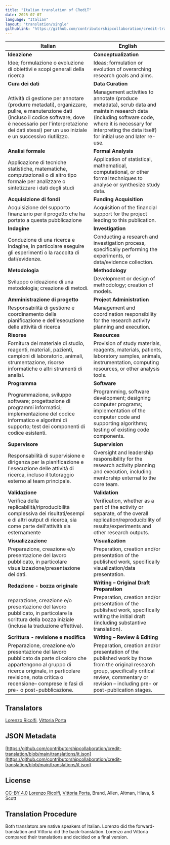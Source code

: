 ```yaml
---
title: "Italian translation of CRediT"
date: 2025-07-07
language: "Italian"
layout: "translation/single"
githublink: "https://github.com/contributorshipcollaboration/credit-translation/blob/main/translations/it.json"
---
```


| Italian | English |
| --- | --- |
| **Ideazione** | **Conceptualization** |
| Idee; formulazione o evoluzione di obiettivi e scopi generali della ricerca | Ideas; formulation or evolution of overarching research goals and aims. |
| **Cura dei dati** | **Data Curation** |
| Attività di gestione per annotare (produrre metadati), organizzare, pulire, e manutenzione dati (incluso il codice software, dove è necessario per l'interpretazione dei dati stessi) per un uso iniziale e un successivo riutilizzo. | Management activities to annotate (produce metadata), scrub data and maintain research data (including software code, where it is necessary for interpreting the data itself) for initial use and later re-use. |
| **Analisi formale** | **Formal Analysis** |
| Applicazione di tecniche statistiche, matematiche, computazionali o di altro tipo formale per analizzare o sintetizzare i dati degli studi | Application of statistical, mathematical, computational, or other formal techniques to analyse or synthesize study data. |
| **Acquisizione di fondi** | **Funding Acquisition** |
| Acquisizione del supporto finanziario per il progetto che ha portato a questa pubblicazione | Acquisition of the financial support for the project leading to this publication. |
| **Indagine** | **Investigation** |
| Conduzione di una ricerca e indagine, in particolare eseguire gli esperimenti o la raccolta di dati/evidenze. | Conducting a research and investigation process, specifically performing the experiments, or data/evidence collection. |
| **Metodologia** | **Methodology** |
| Sviluppo o ideazione di una metodologia; creazione di metodi. | Development or design of methodology; creation of models. |
| **Amministrazione di progetto** | **Project Administration** |
| Responsabilità di gestione e coordinamento della pianificazione e dell'esecuzione delle attività di ricerca | Management and coordination responsibility for the research activity planning and execution. |
| **Risorse** | **Resources** |
| Fornitura del materiale di studio, reagenti, materiali, pazienti, campioni di laboratorio, animali, strumentazione, risorse informatiche o altri strumenti di analisi. | Provision of study materials, reagents, materials, patients, laboratory samples, animals, instrumentation, computing resources, or other analysis tools. |
| **Programma** | **Software** |
| Programmazione, sviluppo software; progettazione di programmi informatici; implementazione del codice informatico e algoritmi di supporto; test dei componenti di codice esistenti. | Programming, software development; designing computer programs; implementation of the computer code and supporting algorithms; testing of existing code components. |
| **Supervisore** | **Supervision** |
| Responsabilità di supervisione e dirigenza per la pianificazione e l'esecuzione delle attività di ricerca, incluso il tutoraggio esterno al team principale. | Oversight and leadership responsibility for the research activity planning and execution, including mentorship external to the core team. |
| **Validazione** | **Validation** |
| Verifica della replicabilità/riproducibilità complessiva dei risultati/esempi e di altri output di ricerca, sia come parte dell'attività sia esternamente | Verification, whether as a part of the activity or separate, of the overall replication/reproducibility of results/experiments and other research outputs. |
| **Visualizzazione** | **Visualization** |
| Preparazione, creazione e/o presentazione del lavoro pubblicato, in particolare visualizzazione/presentazione dei dati. | Preparation, creation and/or presentation of the published work, specifically visualization/data presentation. |
| **Redazione - bozza originale** | **Writing – Original Draft Preparation** |
| reparazione, creazione e/o presentazione del lavoro pubblicato, in particolare la scrittura della bozza iniziale (inclusa la traduzione effettiva). | Preparation, creation and/or presentation of the published work, specifically writing the initial draft (including substantive translation). |
| **Scrittura - revisione e modifica** | **Writing – Review & Editing** |
| Preparazione, creazione e/o presentazione del lavoro pubblicato da parte di coloro che appartengono al gruppo di ricerca originale, in particolare revisione, nota critica o recensione– comprese le fasi di pre- o post-pubblicazione. | Preparation, creation and/or presentation of the published work by those from the original research group, specifically critical review, commentary or revision – including pre- or post-publication stages. |

## Translators

[Lorenzo  Ricolfi](https://orcid.org/0000-0001-7101-3309), [Vittoria  Porta](https://orcid.org/0009-0006-3621-3122)

## JSON Metadata

[https://github.com/contributorshipcollaboration/credit-translation/blob/main/translations/it.json](https://github.com/contributorshipcollaboration/credit-translation/blob/main/translations/it.json)

## License

[CC-BY 4.0](https://creativecommons.org/licenses/by/4.0/) [Lorenzo  Ricolfi](https://orcid.org/0000-0001-7101-3309), [Vittoria  Porta](https://orcid.org/0009-0006-3621-3122), Brand, Allen, Altman, Hlava, & Scott

## Translation Procedure

Both translators are native speakers of Italian. Lorenzo did the forward-translation and Vittoria did the back-translation. Lorenzo and Vittoria compared their translations and decided on a final version.